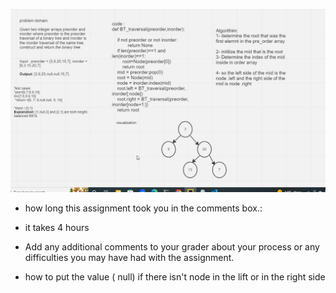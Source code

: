 ![image](./white3.png)

 - how long this assignment took you in the comments box.:
 - it takes 4 hours


- Add any additional comments to your grader about your process or any difficulties you may have had with the assignment.
- how to put the value ( null) if there isn't node in the lift or in the right side 
